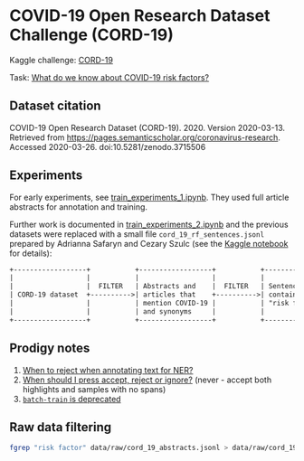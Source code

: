 # COVID-19 Open Research Dataset Challenge (CORD-19)

Kaggle challenge: [CORD-19](https://www.kaggle.com/allen-institute-for-ai/CORD-19-research-challenge)

Task: [What do we know about COVID-19 risk
factors?](https://www.kaggle.com/allen-institute-for-ai/CORD-19-research-challenge/tasks?taskId=558)

## Dataset citation

COVID-19 Open Research Dataset (CORD-19). 2020. Version 2020-03-13.  
Retrieved from https://pages.semanticscholar.org/coronavirus-research.  
Accessed 2020-03-26. doi:10.5281/zenodo.3715506

## Experiments

For early experiments, see [train_experiments_1.ipynb](./backup_early_experiments/train_experiments_1.ipynb). They used
full article abstracts for annotation and training.

Further work is documented in [train_experiments_2.ipynb](./train_experiments_2.ipynb) and the previous datasets
were replaced with a small file `cord_19_rf_sentences.jsonl` prepared by Adrianna Safaryn and Cezary Szulc
(see the [Kaggle notebook](https://www.kaggle.com/cezaryszulc/kaggle-covid-19-competition) for details):

```txt
+------------------+           +------------------+           +------------------+
|                  |           |                  |           |                  |          +----------------------------+
|                  |  FILTER   | Abstracts and    |  FILTER   | Sentences that   |          |                            |
| CORD-19 dataset  +---------->| articles that    +---------->| contain phrase   +--------> | cord_19_rf_sentences.jsonl |
|                  |           | mention COVID-19 |           | "risk factor(s)  |          |                            |
|                  |           | and synonyms     |           |                  |          +----------------------------+
+------------------+           +------------------+           +------------------+
```

## Prodigy notes

1. [When to reject when annotating text for NER?](https://support.prodi.gy/t/when-to-reject-in-ner-manual-or-ner-make-gold/892/2)
1. [When should I press accept, reject or ignore?](https://prodi.gy/docs/named-entity-recognition#manual-accept-reject)
(never - accept both highlights and samples with no spans)
1. [`batch-train` is deprecated](https://prodi.gy/docs/recipes#deprecated)

## Raw data filtering

```bash
fgrep "risk factor" data/raw/cord_19_abstracts.jsonl > data/raw/cord_19_abstracts_filtered.jsonl
```
